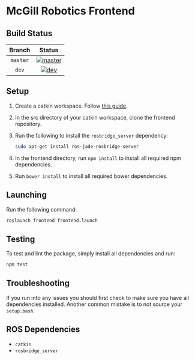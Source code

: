 McGill Robotics Frontend
========================

Build Status
------------

[master]: http://dev.mcgillrobotics.com:8080/buildStatus/icon?job=frontend_master
[master url]: http://dev.mcgillrobotics.com:8080/job/frontend_master

[dev]: http://dev.mcgillrobotics.com:8080/buildStatus/icon?job=frontend_dev
[dev url]: http://dev.mcgillrobotics.com:8080/job/frontend_dev

| Branch   | Status                  |
|:--------:|:-----------------------:|
| `master` | [![master]][master url] |
| `dev`    | [![dev]][dev url]       |

Setup
-----

1. Create a catkin workspace. Follow 
[this guide](http://wiki.ros.org/catkin/Tutorials/create_a_workspace).

2. In the src directory of your catkin workspace, clone the frontend 
repository.

3. Run the following to install the `rosbridge_server` dependency: 
	
   ```bash
   sudo apt-get install ros-jade-rosbridge-server
   ```

4. In the frontend directory, run `npm install` to install all required npm 
dependencies.

5. Run `bower install` to install all required bower dependencies.

Launching
---------

Run the following command: 
	
```bash
roslaunch frontend frontend.launch
```

Testing
-------

To test and lint the package, simply install all dependencies and run:

```bash
npm test
```

Troubleshooting
---------------

If you run into any issues you should first check to make sure you have all 
dependencies installed. Another common mistake is to not source your 
`setup.bash`.

ROS Dependencies
----------------
* `catkin`
* `rosbridge_server`
